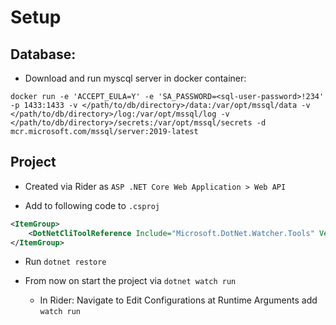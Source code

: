 # Setup 

## Database:

- Download and run myscql server in docker container:

```
docker run -e 'ACCEPT_EULA=Y' -e 'SA_PASSWORD=<sql-user-password>!234' -p 1433:1433 -v </path/to/db/directory>/data:/var/opt/mssql/data -v </path/to/db/directory>/log:/var/opt/mssql/log -v </path/to/db/directory>/secrets:/var/opt/mssql/secrets -d mcr.microsoft.com/mssql/server:2019-latest
```

## Project

- Created via Rider as `ASP .NET Core Web Application > Web API`

- Add to following code to `.csproj`
```xml
<ItemGroup>
    <DotNetCliToolReference Include="Microsoft.DotNet.Watcher.Tools" Version="2.0.0" />
</ItemGroup>
```

- Run `dotnet restore`

- From now on start the project via `dotnet watch run`
    - In Rider: Navigate to Edit Configurations at Runtime Arguments add `watch run`  